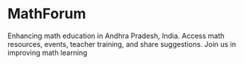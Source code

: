 # MathForum
Enhancing math education in Andhra Pradesh, India. Access math resources, events, teacher training, and share suggestions. Join us in improving math learning

